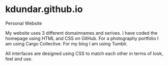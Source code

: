 # kdundar.github.io

Personal Website

My website uses 3 different domainnames and serives.
I have coded the homepage using HTML and CSS on GitHub.
For a photography portfolio I am using Cargo Collective.
For my blog I am using Tumblr.

All interfaces are designed using CSS to match each other
in terms of look, feel and use.

